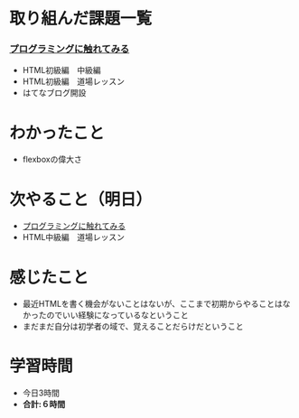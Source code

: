 # 取り組んだ課題一覧
### [プログラミングに触れてみる](https://github.com/happiness-chain/practice/blob/main/002_step/001_progate.md#%E3%83%97%E3%83%AD%E3%82%B0%E3%83%A9%E3%83%9F%E3%83%B3%E3%82%B0%E3%81%AB%E8%A7%A6%E3%82%8C%E3%81%A6%E3%81%BF%E3%82%8B)
- HTML初級編　中級編
- HTML初級編　道場レッスン
- はてなブログ開設
# わかったこと
- flexboxの偉大さ
# 次やること（明日）
- [プログラミングに触れてみる](https://github.com/happiness-chain/practice/blob/main/002_step/001_progate.md#%E3%83%97%E3%83%AD%E3%82%B0%E3%83%A9%E3%83%9F%E3%83%B3%E3%82%B0%E3%81%AB%E8%A7%A6%E3%82%8C%E3%81%A6%E3%81%BF%E3%82%8B)
- HTML中級編　道場レッスン
# 感じたこと
- 最近HTMLを書く機会がないことはないが、ここまで初期からやることはなかったのでいい経験になっているなということ
- まだまだ自分は初学者の域で、覚えることだらけだということ

# 学習時間
- 今日3時間
- **合計:６時間**
